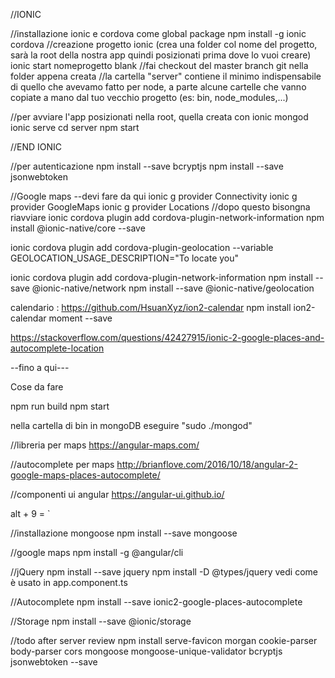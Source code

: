 //IONIC

//installazione ionic e cordova come global package
npm install -g ionic cordova
//creazione progetto ionic (crea una folder col nome del progetto, sarà la root della nostra app quindi posizionati prima dove lo vuoi creare)
ionic start nomeprogetto blank
//fai checkout del master branch git nella folder appena creata
//la cartella "server" contiene il minimo indispensabile di quello che avevamo fatto per node, a parte alcune cartelle che vanno copiate a mano dal tuo vecchio progetto (es: bin, node_modules,...)

//per avviare l'app posizionati nella root, quella creata con ionic
mongod
ionic serve
cd server
npm start

//END IONIC

//per autenticazione
npm install --save bcryptjs
npm install --save jsonwebtoken

//Google maps 
--devi fare da qui
ionic g provider Connectivity
ionic g provider GoogleMaps
ionic g provider Locations
//dopo questo bisongna riavviare
ionic cordova plugin add cordova-plugin-network-information
npm install @ionic-native/core --save

ionic cordova plugin add cordova-plugin-geolocation --variable 
GEOLOCATION_USAGE_DESCRIPTION="To locate you"

ionic cordova plugin add cordova-plugin-network-information
npm install --save @ionic-native/network
npm install --save @ionic-native/geolocation

calendario : https://github.com/HsuanXyz/ion2-calendar
npm install ion2-calendar moment --save


https://stackoverflow.com/questions/42427915/ionic-2-google-places-and-autocomplete-location

--fino a qui---



Cose da fare

npm run build
npm start

nella cartella di bin in mongoDB eseguire "sudo ./mongod"

//libreria per maps
https://angular-maps.com/

//autocomplete per maps
http://brianflove.com/2016/10/18/angular-2-google-maps-places-autocomplete/

//componenti ui angular
https://angular-ui.github.io/

alt + 9 = `

//installazione mongoose
npm install --save mongoose

//google maps
npm install -g @angular/cli

//jQuery
npm install --save jquery
npm install -D @types/jquery
vedi come è usato in app.component.ts

//Autocomplete 
npm install --save ionic2-google-places-autocomplete

//Storage
npm install --save @ionic/storage

//todo after server review
npm install serve-favicon morgan cookie-parser body-parser cors mongoose mongoose-unique-validator bcryptjs jsonwebtoken --save
